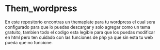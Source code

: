 # Them_wordpress
En este repositorio encontras un themaplate para tu wordpress el cual sera configurado para que lo puedas descargar y solo agregar como un tema gratuito, tambien todo el codigo esta legible
para que los puedas modificar en html pero ten cuidado con las funciones de php ya que sin esta tu web pueda que no funcione.
